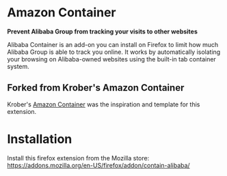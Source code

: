 # Amazon Container

**Prevent Alibaba Group from tracking your visits to other websites**

Alibaba Container is an add-on you can install on Firefox to limit how much Alibaba Group is able to track you online. It works by automatically isolating your browsing on Alibaba-owned websites using the built-in tab container system.

## Forked from Krober's Amazon Container  

Krober's [Amazon Container](https://github.com/krober/contain-amazon/) was the inspiration and template for this extension.

# Installation

Install this firefox extension from the Mozilla store: https://addons.mozilla.org/en-US/firefox/addon/contain-alibaba/
